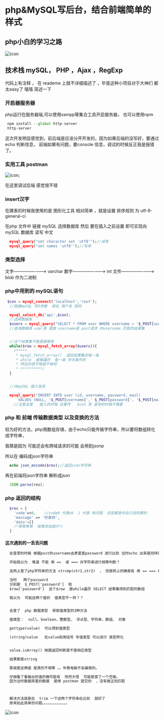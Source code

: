 # php&MySQL写后台，结合前端简单的样式

## php小白的学习之路

![icon](http://img.heibaimanhua.com/wp-content/uploads/2016/07/17/2992e4e5a3b231abc7e5_size17_w480_h480.jpg)

## 技术栈 mySQL， PHP ，Ajax ，RegExp

  代码上有注释  ， 在 reademe 上就不详细描述了  ，毕竟这种小项目对于大神们  都太easy了  嘻嘻 简述一下

### 开启器服务器

  php运行在服务器端,可以使用xampp等集合工具开启服务器，
  也可以使用npm

```js
 npm install --global http-server
 http-server
```

这次开发明显感觉到，前后端是应该分开开发的，因为如果后端的没写好，要通过echo  判断信息， 前端如果有问题，要console 信息，调试的时候反正我是报错了。

### 实用工具 postman

![icon](http://www.xp510.com/uploadfile/2017/0122/20170122034008468.png);

在这里调试后端 感觉很不错

### insert汉字

  在建表的时候我使用的是 图形化工具 相对简单   ，就是设置 排序规则 为  utf-8-general-ci

  在php  文件中 链接 mySQL 选择数据库 然后  要在插入之前设置   即可实现向mySQL 数据库 读写 中文

```php
  mysql_query("set character set 'utf8'");//读库
  mysql_query("set names 'utf8'");//写库
```

### 类型选择

文字————————> varchar
数字————————> int
文件————————> blob  作为二进制

### php中用到的 mySQL语句

```php
 $con = mysql_connect('localhost','root');
  //链接mySQL 传3参数  域名 用户名 密码

  mysql_select_db('api',$con);
  //选择数据库
  $users = mysql_query("SELECT * FROM user WHERE username = '$_POST[username]'");
  //查询数据库 user表 里面 username是 post请求 的username 匹配的结果集


  //这个结果集不能直接使用
  while($row = mysql_fetch_array($users)){
    /*****
     * mysql_fetch_array()  返回结果集的每一条
     * while  直接遍历  每一条 符合条件的
     * 然后你想干啥就干啥吧
     * **********/
  }


  //向mySQL 插入信息

  mysql_query("INSERT INTO user (id, username, password, mail)
      VALUES (NULL, '$_POST[username]',' $_POST[password]', '$_POST[mail]')",$con);
    //注意这里   插入的时候 还要传   $con 而 查询的时候不需要
```

### php 和 前端 传输数据类型 以及变换的方法

  较为好的方法，php用数组存储，由于echo只能传输字符串，所以要将数组转化成字符串，

  我猜是因为 可能还会有跨域请求的可能  会用到jsonp

  所以在 编码成json字符串

```php
  echo json_encode($res);//返回json字符串
```

再在前端将json字符串 解析成json

```js
  JSON.parse(res);
```

### php 返回的结构

```php
  $res = [
    'code'=>0,    //code0 代表ok  1 代表 有问题  这些都是你自己说的算的
    'massage' => '你真帅',
    'data'=[]
    /*等等等等  按需求加就行*/
  ]

```

#### 这次遇到的一丢丢问题

```html
  在登录的时候 根据post的username去表里查password 进行比较 当时echo 出来是同样的字符串 ，但是判断相等  就是 不相等

  开始我以为  难道 不能 用 ==  或 === 对字符串进行相等判断？

  去网上查了php字符串的方法 strcmp(str1,str2)  ， 但是网上的确是有 用 == === 判断的   我就蒙蔽了  ，

  当时   两个password
  分别是  $_POST['password']  和
  $row['password']  这个$row  是while遍历 SELECT 结果集得到匹配的数组

  我以为  可能这两个值的  值类型不一样？？


  去查了  php 数据类型  获取值类型的3种方法

  值类型：  null、boolean、整数型、 浮点型、字符串、数组、 对象

  gettype(value)  可以得到值类型

  (string)value   在value前用括号 写值类型 可以进行 类型转化


  value.isArray() 根据返回判断是不是相应类型

  结果都是string

  那就是这俩值 是真的不相等 。。毕竟电脑不会骗我的。

  仔细看了看输出的值的确可能有  恍然大悟  可能是查了一个空格。
  因为当时数据库里的数据  是用 postman 提交的  ，没有做正则匹配



  解决方法就是在  trim 一下这两个字符串在比较  就好了
  原来如此简单的问题。。。。。。。。。。。。。。
```

![icon](http://easyread.ph.126.net/iFRovnxtoPqvxiz3bCL3xA==/7916754199850941552.jpg)